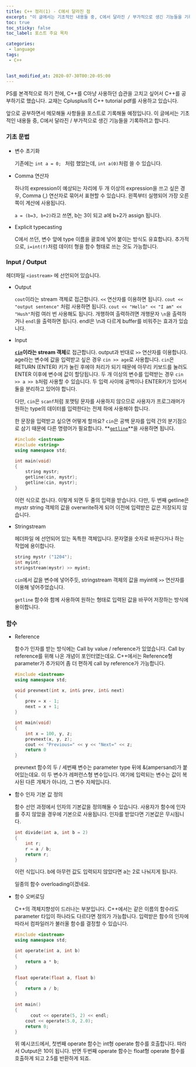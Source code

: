 ```yaml
---
title: C++ 정리(1) - C에서 달라진 점
excerpt: "이 글에서는 기초적인 내용들 중, C에서 달라진 / 부가적으로 생긴 기능들을 기록하려고 합니다."
toc: true
toc_sticky: false
toc_label: 포스트 주요 목차

categories:
 - language
tags:
 - C++


last_modified_at: 2020-07-30T00:20-05:00
---
```


PS를 본격적으로 하기 전에, C++를 C마냥 사용하던 습관을 고치고 싶어서 C++를 공부하기로 했습니다. 교재는 Cplusplus의 C++ tutorial pdf를 사용하고 있습니다.

앞으로 공부하면서 메모해둘 사항들을 포스트로 기록해둘 예정입니다. 이 글에서는 기초적인 내용들 중, C에서 달라진 / 부가적으로 생긴 기능들을 기록하려고 합니다.



### 기초 문법

* 변수 초기화

   기존에는 ```int a = 0; ``` 처럼 했었는데, ```int a(0)```처럼 쓸 수 있습니다. 

   

* Comma 연산자

   하나의 expression이 예상되는 자리에 두 개 이상의 expression을 쓰고 싶은 경우, Comma (,) 연산자로 묶어서 표현할 수 있습니다. 왼쪽부터 실행되어 가장 오른쪽이 계산에 사용됩니다.

   ```a = (b=3, b+2)```라고 쓰면, b는 3이 되고 a에 b+2가 assign 됩니다.



* Explicit typecasting

  C에서 쓰던, 변수 앞에 type 이름을 괄호에 넣어 붙이는 방식도 유효합니다. 추가적으로, ```i=int(f)```처럼 데이터 형을 함수 형태로 쓰는 것도 가능합니다.



### Input / Output

헤더파일 ```<iostream>``` 에 선언되어 있습니다.

* Output

  ```cout```이라는 stream 객체로 접근합니다. ```<<``` 연산자를 이용하면 됩니다. ```cout << "output sentence"``` 처럼 사용하면 됩니다. ```cout << "Hello" << "I am" << "Hush"```처럼 여러 번 사용해도 됩니다. 개행하여 출력하려면 개행문자 ```\n```을 출력하거나 ```endl```을 출력하면 됩니다. endl은 \n과 다르게 buffer를 비워주는 효과가 있습니다. 

  

* Input

  **<u>```cin```</u>이라는 stream 객체**로 접근합니다. output과 반대로 ```>>``` 연산자를 이용합니다. age라는 변수에 값을 입력받고 싶은 경우 ```cin >> age```로 사용합니다. ```cin```은 RETURN (ENTER) 키가 눌린 후에야 처리가 되기 때문에 아무리 키보드를 눌러도 ENTER 이후에 변수에 값이 할당됩니다. 두 개 이상의 변수를 입력받는 경우 ```cin >> a >> b```처럼 사용할 수 있습니다.  두 입력 사이에 공백이나 ENTER키가 있어서 둘을 분리하고 있어야 합니다.

  다만, ```cin```은 ```scanf```처럼 포맷팅 문자를 사용하지 않으므로 사용자가 프로그래머가 원하는 type의 데이터를 입력한다는 전제 하에 사용해야 합니다. 

  한 문장을 입력받고 싶으면 어떻게 할까요? ```cin```은 공백 문자를 입력 간의 분기점으로 삼기 때문에 다른 명령어가 필요합니다. **<u>```getline```</u>**을 사용하면 됩니다. 

  ```cpp
  #include <iostream>
  #include <string>
  using namespace std;
  
  int main(void)
  {
      string mystr;
      getline(cin, mystr);
      getline(cin, mystr);
  }
  ```

  이런 식으로 씁니다. 이렇게 되면 두 줄의 입력을 받습니다. 다만, 두 번째 getline은 mystr string 객체의 값을 overwrite하게 되어 이전에 입력받은 값은 저장되지 않습니다.

  

* Stringstream

  헤더파일 <sstream>에 선언되어 있는 독특한 객체입니다. 문자열을 숫자로 바꾼다거나 하는 작업에 용이합니다. 

  ```cpp
  string mystr ("1204");
  int myint;
  stringstream(mystr) >> myint;
  ```

  ```cin```에서 값을 변수에 넣어주듯, stringstream 객체의 값을 myint에 ```>>``` 연산자를 이용해 넣어주었습니다.

  ```getline``` 함수와 함께 사용하여 원하는 형태로 입력된 값을 바꾸어 저장하는 방식에 용이합니다.



### 함수

* Reference

  함수가 인자를 받는 방식에는 Call by value / reference가 있었습니다. Call by reference를 위해 나온 개념이 포인터였는데요. C++에서는 Reference형 parameter가 추가되어 좀 더 편하게 call by reference가 가능합니다.

  ```cpp
  #include <iostream>
  using namespace std;
  
  void prevnext(int x, int& prev, int& next)
  {
      prev = x - 1;
      next = x + 1;
  }
  
  int main(void)
  {
      int x = 100, y, z;
      prevnext(x, y, z);
      cout << "Previous=" << y << "Next=" << z;
      return 0
  }
  ```

  prevnext 함수의 두 / 세번째 변수는 parameter type 뒤에 &(ampersand)가 붙어있는데요. 이 두 변수가 레퍼런스형 변수입니다. 여기에 입력되는 변수는 값이 복사된 다른 개체가 아니라, 그 변수 자체입니다.



* 함수 인자 기본 값 정의

  함수 선언 과정에서 인자의 기본값을 정의해둘 수 있습니다. 사용자가 함수에 인자를 주지 않았을 경우에 기본으로 사용됩니다. 인자를 받았다면 기본값은 무시됩니다.

  ```cpp
  int divide(int a, int b = 2)
  {
      int r;
      r = a / b;
      return r;
  }
  ```

  이런 식입니다. b에 아무런 값도 입력되지 않았다면 a는 2로 나눠지게 됩니다.

  일종의 함수 overloading이겠네요.

  

* 함수 오버로딩

  C++의 객체지향성이 드러나는 부분입니다. C++에서는 같은 이름의 함수라도  parameter 타입이 하나라도 다르다면 정의가 가능합니다. 입력받은 함수의 인자에 따라서 컴파일러가 불러올 함수를 결정할 수 있습니다.

  ```cpp
  #include <iostream>
  using namespace std;
  
  int operate(int a, int b)
  {
      return a * b;
  }
  
  float operate(float a, float b)
  {
      return a / b;
  }
  
  int main()
  {
     	cout << operate(5, 2) << endl;
      cout << operate(5.0, 2.0);
      return 0;
  }
  
  ```

  위 예시코드에서, 첫번째 operate 함수는 int형 operate 함수를 호출합니다. 따라서 Output은 10이 됩니다. 반면 두번째 operate 함수는 float형 operate 함수를 호출하게 되고 2.5를 반환하게 되죠.



